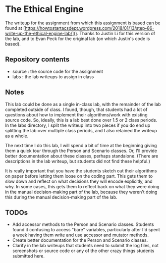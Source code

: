 # The Ethical Engine

The writeup for the assignment from which this assignment is based can be found at [https://howtostartacsdept.wordpress.com/2018/01/13/step-86-write-up-the-ethical-engine-lab/](). Thanks to Justin Li for this version of the lab, and to Evan Peck for the original lab (on which Justin's code is based).

## Repository contents
* source : the source code for the assignment
* labs : the lab writeups to assign in class

## Notes
This lab could be done as a single in-class lab, with the remainder of the lab completed outside of class. I found, though, that students had a lot of questions about how to implement their algorithms/work with existing source code. So, ideally, this is a lab best done over 1.5 or 2 class periods. In the labs directory, I split the writeup into two pieces if you do end up splitting the lab over multiple class periods, and I also retained the writeup as a whole.

The next time I do this lab, I will spend a bit of time at the beginning giving them a quick tour through the Person and Scenario classes. Or, I'll provide better documentation about these classes, perhaps standalone. (There are descriptions in the lab writeup, but students did not find these helpful.)

It is really important that you have the students sketch out their algorithms on paper before letting them loose on the coding part. This gets them to slow down and reflect on what decisions they will encode explicitly, and why. In some cases, this gets them to reflect back on what they were doing in the manual decision-making part of the lab, because they weren't doing this during the manual decision-making part of the lab.

## TODOs
* Add accessor methods to the Person and Scenario classes. Students found it confusing to access "bare" variables, particularly after I'd spent a week having them write and use accessor and mutator methods.
* Create better documentation for the Person and Scenario classes.
* Clarify in the lab writeups that students need to submit the log files, not screenshots or source code or any of the other crazy things students submitted here.
